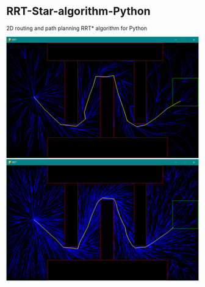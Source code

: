 # RRT-Star-algorithm-Python
2D routing and path planning RRT* algorithm for Python  

![alt text](https://github.com/ilariamarte/rrt-star-algorithms/blob/main/RRT-Star%20-%20Python/images/rrtp1.PNG)
![alt text](https://github.com/ilariamarte/rrt-star-algorithms/blob/main/RRT-Star%20-%20Python/images/rrtp2.PNG)
